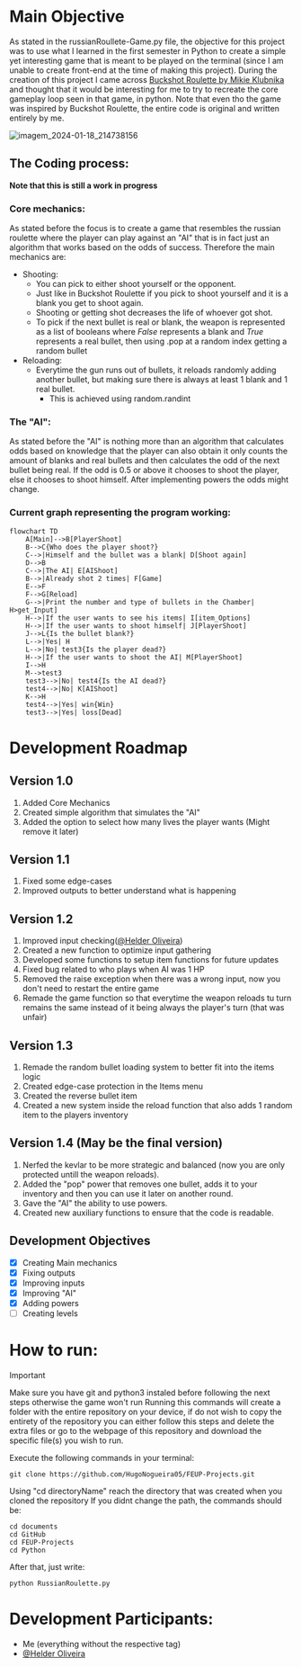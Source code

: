 # Main Objective
As stated in the russianRoullete-Game.py file, the objective for this project was to use what I learned in the first semester in Python to create a simple yet interesting game that is meant to be played on the terminal (since I am unable to create front-end at the time of making this project).
During the creation of this project I came across [Buckshot Roulette by Mikie Klubnika](https://mikeklubnika.itch.io/buckshot-roulette) and thought that it would be interesting for me to try to recreate the core gameplay loop seen in that game, in python. Note that even tho the game was inspired by Buckshot Roulette, the entire code is original and written entirely by me.

![imagem_2024-01-18_214738156](https://github.com/HugoNogueira05/FEUP-Projects/assets/126121324/0a71284c-7544-4140-9df8-48a5da10b661)

## The Coding process:
**Note that this is still a work in progress**
### Core mechanics:
As stated before the focus is to create a game that resembles the russian roulette where the player can play against an "AI" that is in fact just an algorithm that works based on the odds of success.
Therefore the main mechanics are:
* Shooting:
  - You can pick to either shoot yourself or the opponent.
  - Just like in Buckshot Roulette if you pick to shoot yourself and it is a blank you get to shoot again.
  - Shooting or getting shot decreases the life of whoever got shot.
  - To pick if the next bullet is real or blank, the weapon is represented as a list of booleans where _False_ represents a blank and _True_ represents a real bullet, then using .pop at a random index getting a random bullet
* Reloading:
  - Everytime the gun runs out of bullets, it reloads randomly adding another bullet, but making sure there is always at least 1 blank and 1 real bullet.
    - This is achieved using random.randint
### The "AI":
As stated before the "AI" is nothing more than an algorithm that calculates odds based on knowledge that the player can also obtain it only counts the amount of blanks and real bullets and then calculates the odd of the next bullet being real.
If the odd is 0.5 or above it chooses to shoot the player, else it chooses to shoot himself.
After implementing powers the odds might change.
### Current graph representing the program working:
```mermaid
flowchart TD
    A[Main]-->B[PlayerShoot]
    B-->C{Who does the player shoot?}
    C-->|Himself and the bullet was a blank| D[Shoot again]
    D-->B
    C-->|The AI| E[AIShoot]
    B-->|Already shot 2 times| F[Game]
    E-->F
    F-->G[Reload]
    G-->|Print the number and type of bullets in the Chamber| H>get_Input]
    H-->|If the user wants to see his items| I[item_Options]
    H-->|If the user wants to shoot himself| J[PlayerShoot]
    J-->L{Is the bullet blank?}
    L-->|Yes| H
    L-->|No| test3{Is the player dead?}
    H-->|If the user wants to shoot the AI| M[PlayerShoot]
    I-->H
    M-->test3
    test3-->|No| test4{Is the AI dead?}
    test4-->|No| K[AIShoot]
    K-->H
    test4-->|Yes| win{Win}
    test3-->|Yes| loss[Dead]

```
# Development Roadmap
## Version 1.0
1. Added Core Mechanics 
2. Created simple algorithm that simulates the "AI"
3. Added the option to select how many lives the player wants (Might remove it later)
## Version 1.1
1. Fixed some edge-cases
2. Improved outputs to better understand what is happening
## Version 1.2
1. Improved input checking([@Helder Oliveira](https://github.com/hgoncalo))
2. Created a new function to optimize input gathering
3. Developed some functions to setup item functions for future updates
4. Fixed bug related to who plays when AI was 1 HP
5. Removed the raise exception when there was a wrong input, now you don't need to restart the entire game
6. Remade the game function so that everytime the weapon reloads tu turn remains the same instead of it being always the player's turn (that was unfair)
## Version 1.3
1. Remade the random bullet loading system to better fit into the items logic
2. Created edge-case protection in the Items menu
3. Created the reverse bullet item
4. Created a new system inside the reload function that also adds 1 random item to the players inventory
## Version 1.4 (May be the final version)
1. Nerfed the kevlar to be more strategic and balanced (now you are only protected untill the weapon reloads).
2. Added the "pop" power that removes one bullet, adds it to your inventory and then you can use it later on another round.
3. Gave the "AI" the ability to use powers.
4. Created new auxiliary functions to ensure that the code is readable.
## Development Objectives
- [x] Creating Main mechanics
- [x] Fixing outputs
- [X] Improving inputs
- [X] Improving "AI"
- [X] Adding powers
- [ ] Creating levels
# How to run:
> [!IMPORTANT]
> Make sure you have git and python3 instaled before following the next steps otherwise the game won't run
Running this commands will create a folder with the entire repository on your device, if do not wish to copy the entirety of the repository you can either follow this steps and delete the extra files or go to the webpage of this repository and download the specific file(s) you wish to run.

Execute the following commands in your terminal:
```
git clone https://github.com/HugoNogueira05/FEUP-Projects.git
```
Using "cd directoryName" reach the directory that was created when you cloned the repository
If you didnt change the path, the commands should be:
```
cd documents
cd GitHub
cd FEUP-Projects
cd Python
```
After that, just write:
```
python RussianRoulette.py
```
# Development Participants:
* Me (everything without the respective tag)
* [@Helder Oliveira](https://github.com/hgoncalo)

